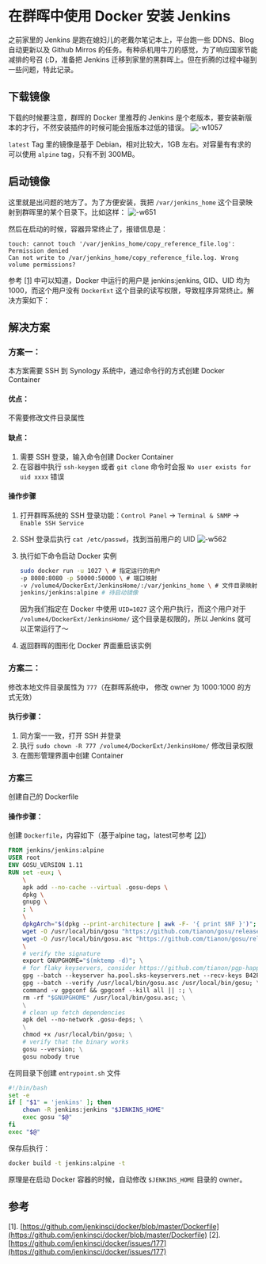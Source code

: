 # 在群晖中使用 Docker 安装 Jenkins

之前家里的 Jenkins 是跑在媳妇儿的老戴尔笔记本上，平台跑一些 DDNS、Blog 自动更新以及 Github Mirros 的任务。有种杀机用牛刀的感觉，为了响应国家节能减排的号召 (:D，准备把 Jenkins 迁移到家里的黑群晖上。但在折腾的过程中碰到一些问题，特此记录。

<!--more-->

## 下载镜像

下载的时候要注意，群晖的 Docker 里推荐的 Jenkins 是个老版本，要安装新版本的才行，不然安装插件的时候可能会报版本过低的错误。
![-w1057](https://i.loli.net/2018/12/30/5c289daf74ad9.jpg)

`latest` Tag 里的镜像是基于 Debian，相对比较大，1GB 左右。对容量有有求的可以使用 `alpine` tag，只有不到 300MB。

## 启动镜像

这里就是出问题的地方了。为了方便安装，我把 `/var/jenkins_home` 这个目录映射到群晖里的某个目录下。比如这样：
![-w651](https://i.loli.net/2018/12/30/5c289daf556ee.jpg)

然后在启动的时候，容器异常终止了，报错信息是：

```
touch: cannot touch '/var/jenkins_home/copy_reference_file.log': Permission denied
Can not write to /var/jenkins_home/copy_reference_file.log. Wrong volume permissions?
```

参考 [[1]](https://github.com/jenkinsci/docker/blob/master/Dockerfile) 中可以知道，Docker 中运行的用户是 jenkins:jenkins, GID、UID 均为 1000，而这个用户没有 `DockerExt` 这个目录的读写权限，导致程序异常终止。解决方案如下：

## 解决方案
### 方案一：
本方案需要 SSH 到 Synology 系统中，通过命令行的方式创建 Docker Container

#### 优点：
不需要修改文件目录属性

#### 缺点：

1. 需要 SSH 登录，输入命令创建 Docker Container
2. 在容器中执行 `ssh-keygen` 或者 `git clone` 命令时会报 `No user exists for uid xxxx` 错误

#### 操作步骤
1. 打开群晖系统的 SSH 登录功能：`Control Panel` -> `Terminal & SNMP` -> `Enable SSH Service`
    
2. SSH 登录后执行 `cat /etc/passwd`，找到当前用户的 UID
    ![-w562](https://i.loli.net/2018/12/30/5c289daf45272.jpg)

3. 执行如下命令启动 Docker 实例
    
    ```bash
    sudo docker run -u 1027 \ # 指定运行的用户
    -p 8080:8080 -p 50000:50000 \ # 端口映射
    -v /volume4/DockerExt/JenkinsHome/:/var/jenkins_home \ # 文件目录映射
    jenkins/jenkins:alpine # 待启动镜像
    ```
    因为我们指定在 Docker 中使用 `UID=1027` 这个用户执行，而这个用户对于 `/volume4/DockerExt/JenkinsHome/` 这个目录是权限的，所以 Jenkins 就可以正常运行了～
    
4. 返回群晖的图形化 Docker 界面重启该实例

### 方案二：

修改本地文件目录属性为 `777`（在群晖系统中， 修改 owner 为 1000:1000 的方式无效）

#### 执行步骤：
1. 同方案一一致，打开 SSH 并登录
2. 执行 `sudo chown -R 777 /volume4/DockerExt/JenkinsHome/` 修改目录权限
3. 在图形管理界面中创建 Container


### 方案三
创建自己的 Dockerfile

#### 操作步骤：
创建 `Dockerfile`，内容如下（基于alpine tag，latest可参考 [[2]](https://github.com/jenkinsci/docker/issues/177)）

```Dockerfile
FROM jenkins/jenkins:alpine
USER root
ENV GOSU_VERSION 1.11
RUN set -eux; \
    \
    apk add --no-cache --virtual .gosu-deps \
    dpkg \
    gnupg \
    ; \
    \
    dpkgArch="$(dpkg --print-architecture | awk -F- '{ print $NF }')"; \
    wget -O /usr/local/bin/gosu "https://github.com/tianon/gosu/releases/download/$GOSU_VERSION/gosu-$dpkgArch"; \
    wget -O /usr/local/bin/gosu.asc "https://github.com/tianon/gosu/releases/download/$GOSU_VERSION/gosu-$dpkgArch.asc"; \
    \
    # verify the signature
    export GNUPGHOME="$(mktemp -d)"; \
    # for flaky keyservers, consider https://github.com/tianon/pgp-happy-eyeballs, ala https://github.com/docker-library/php/pull/666
    gpg --batch --keyserver ha.pool.sks-keyservers.net --recv-keys B42F6819007F00F88E364FD4036A9C25BF357DD4; \
    gpg --batch --verify /usr/local/bin/gosu.asc /usr/local/bin/gosu; \
    command -v gpgconf && gpgconf --kill all || :; \
    rm -rf "$GNUPGHOME" /usr/local/bin/gosu.asc; \
    \
    # clean up fetch dependencies
    apk del --no-network .gosu-deps; \
    \
    chmod +x /usr/local/bin/gosu; \
    # verify that the binary works
    gosu --version; \
    gosu nobody true
```

在同目录下创建 `entrypoint.sh` 文件

```bash
#!/bin/bash
set -e
if [ "$1" = 'jenkins' ]; then
    chown -R jenkins:jenkins "$JENKINS_HOME"
    exec gosu "$@"
fi
exec "$@"
```

保存后执行：

```bash
docker build -t jenkins:alpine -t
```

原理是在启动 Docker 容器的时候，自动修改 `$JENKINS_HOME` 目录的 owner。

## 参考
[1]. [https://github.com/jenkinsci/docker/blob/master/Dockerfile](https://github.com/jenkinsci/docker/blob/master/Dockerfile)
[2]. [https://github.com/jenkinsci/docker/issues/177](https://github.com/jenkinsci/docker/issues/177)